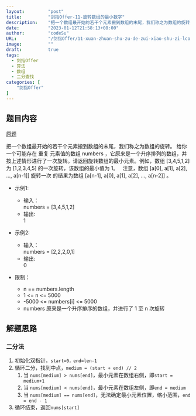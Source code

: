 ```yaml
---
layout:         "post"
title:          "剑指Offer-11-旋转数组的最小数字"
description:    "把一个数组最开始的若干个元素搬到数组的末尾，我们称之为数组的旋转"
date:           "2023-01-12T21:58:13+08:00"
author:         "codeSu"
URL:            "/剑指Offer/11-xuan-zhuan-shu-zu-de-zui-xiao-shu-zi-lcof"
image:          ""
draft:          true
tags:
  - 剑指Offer
  - 算法
  - 数组
  - 二分查找
categories: [
    "剑指Offer"
]
---
```


## 题目内容

[原题](https://leetcode.cn/problems/xuan-zhuan-shu-zu-de-zui-xiao-shu-zi-lcof/?favorite=xb9nqhhg)

把一个数组最开始的若干个元素搬到数组的末尾，我们称之为数组的旋转。
给你一个可能存在 重复 元素值的数组 numbers ，它原来是一个升序排列的数组，并按上述情形进行了一次旋转。请返回旋转数组的最小元素。例如，数组 [3,4,5,1,2] 为 [1,2,3,4,5] 的一次旋转，该数组的最小值为 1。  
注意，数组 [a[0], a[1], a[2], ..., a[n-1]] 旋转一次 的结果为数组 [a[n-1], a[0], a[1], a[2], ..., a[n-2]] 。

- 示例1:
  - 输入：\
    numbers = [3,4,5,1,2]
  - 输出: \
    1

- 示例2:
  - 输入：\
    numbers = [2,2,2,0,1]
  - 输出: \
    0

- 限制：
  - n == numbers.length
  - 1 <= n <= 5000
  - -5000 <= numbers[i] <= 5000
  - numbers 原来是一个升序排序的数组，并进行了 1 至 n 次旋转

## 解题思路

### 二分法

1. 初始化双指针，`start=0，end=len-1`
2. 循环二分，找到中点，`medium = (start + end) // 2`
    1. 当 `nums[medium] > nums[end]`，最小元素在数组右侧，即`start = medium+1`
    2. 当 `nums[medium] < nums[end]`，最小元素在数组左侧，即`end = medium`
    3. 当 `nums[medium] == nums[end]`，无法确定最小元素位置，缩小范围，`end = end - 1`
3. 循环结束，返回`nums[start]`
